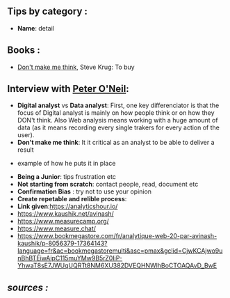## Tips by category :
- **Name**: detail 

## Books :
- [Don't make me think](https://www.goodreads.com/book/show/18197267-don-t-make-me-think-revisited), Steve Krug: To buy  

## Interview with [Peter O'Neil](https://www.linkedin.com/in/peteroneill):
- **Digital analyst** vs **Data analyst**: First, one key differenciator is that the focus of Digital analyst
is mainly on how people think or on how they DON't think. Also Web analysis means working with a huge amount of data
(as it means recording every single trakers for every action of the user).
- **Don't make me think**: It it critical as an analyst to be able to deliver a result 
+ example of how he puts it in place
- **Being a Junior**: tips frustration etc
- **Not starting from scratch**: contact people, read, document etc
- **Confirmation Bias** : try not to use your opinion
- **Create repetable and relible process**:
- **Link given**:https://analyticshour.io/
- https://www.kaushik.net/avinash/
- https://www.measurecamp.org/
- https://www.measure.chat/
- https://www.bookmegastore.com/fr/analytique-web-20-par-avinash-kaushik/p-8056379-17364143?language=fr&ac=bookmegastoremulti&asc=pmax&gclid=CjwKCAjwo9unBhBTEiwAipC115muYMw9B5rZ0IiP-YhwaT8sE7JWUqUQRTt8NM6XU382DVEQHNWlhBoCTOAQAvD_BwE

*sources :* 
- 
